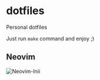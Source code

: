 # dotfiles

Personal dotfiles

Just run `make` command and enjoy ;)

## Neovim
![Neovim-Inii](https://github.com/lcavanzo/dotfiles/assets/27904815/b40b1b20-f4ec-4556-805b-037196b7a954)
